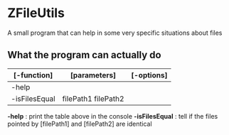 # ZFileUtils

A small program that can help in some very specific situations about files

## What the program can actually do
|  [-function]  |      [parameters]      | [-options] |
|---------------|------------------------|------------|
|     -help     |                        |            |
| -isFilesEqual |   filePath1 filePath2  |            |

**-help** : print the table above in the console
**-isFilesEqual** : tell if the files pointed by [filePath1] and [filePath2] are identical